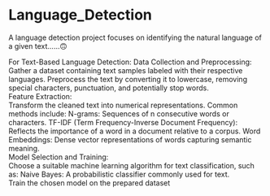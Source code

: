 # Language_Detection
A language detection project focuses on identifying the natural language of a given text......🙃

For Text-Based Language Detection:
Data Collection and Preprocessing:
<br>
Gather a dataset containing text samples labeled with their respective languages.
Preprocess the text by converting it to lowercase, removing special characters, punctuation, and potentially stop words.
<br>
Feature Extraction:
<br>
Transform the cleaned text into numerical representations. Common methods include:
N-grams: Sequences of n consecutive words or characters.
TF-IDF (Term Frequency-Inverse Document Frequency): Reflects the importance of a word in a document relative to a corpus.
Word Embeddings: Dense vector representations of words capturing semantic meaning.
<br>
Model Selection and Training:
<br>
Choose a suitable machine learning algorithm for text classification, such as:
Naive Bayes: A probabilistic classifier commonly used for text.
<br>
Train the chosen model on the prepared dataset
